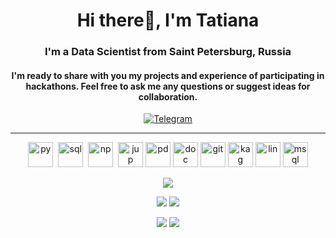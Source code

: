 <div id="header" align="center">
    <h1>Hi there👋, I'm Tatiana</h1>
    <h3>I'm a Data Scientist from Saint Petersburg, Russia</h3>
    <h4> I'm ready to share with you my projects and experience of participating in hackathons. 
    Feel free to ask me any questions or suggest ideas for collaboration.</h4>
<div>
<a href="https://t.me/tani_davydova">
    <img src="https://img.shields.io/badge/Telegram-blue?style=for-the-badge&logo=telegram&logoColor=white" alt="Telegram"/>
</a>

___

<div>
  <img src="https://cdn.jsdelivr.net/gh/devicons/devicon/icons/python/python-original.svg" title="py" alt="py"  width="40" height="40"/>&nbsp
  <img src="https://cdn.jsdelivr.net/gh/devicons/devicon/icons/postgresql/postgresql-original-wordmark.svg" title="sql" alt="sql" width="40" height="40"/>&nbsp
  <img src="https://cdn.jsdelivr.net/gh/devicons/devicon/icons/numpy/numpy-original.svg" title="np" alt="np" width="40" height="40"/>&nbsp
  <img src="https://cdn.jsdelivr.net/gh/devicons/devicon/icons/jupyter/jupyter-original-wordmark.svg" title="jup" alt="jup" width="40" height="40"/>
  <img src="https://cdn.jsdelivr.net/gh/devicons/devicon/icons/pandas/pandas-original-wordmark.svg" title="pd" alt="pd" width="40" height="40"/>
  <img src="https://cdn.jsdelivr.net/gh/devicons/devicon/icons/docker/docker-original.svg" title="doc" alt="doc" width="40" height="40"/>
  <img src="https://cdn.jsdelivr.net/gh/devicons/devicon/icons/gitlab/gitlab-original-wordmark.svg" title="git" alt="git" width="40" height="40"/>
  <img src="https://cdn.jsdelivr.net/gh/devicons/devicon/icons/kaggle/kaggle-original-wordmark.svg" title="kag" alt="kag" width="40" height="40"/>
  <img src="https://cdn.jsdelivr.net/gh/devicons/devicon/icons/linux/linux-original.svg" title="lin" alt="lin" width="40" height="40"/>
  <img src="https://cdn.jsdelivr.net/gh/devicons/devicon/icons/mysql/mysql-original-wordmark.svg" title="msql" alt="msql" width="40" height="40"/>          
</div>

![](https://github-profile-summary-cards.vercel.app/api/cards/profile-details?username=Tatiana-Davydova&theme=flag_india)

![](https://github-profile-summary-cards.vercel.app/api/cards/most-commit-language?username=Tatiana-Davydova&theme=flag_india)
![](https://github-profile-summary-cards.vercel.app/api/cards/repos-per-language?username=Tatiana-Davydova&theme=flag_india)

![](https://github-profile-summary-cards.vercel.app/api/cards/stats?username=Tatiana-Davydova&theme=flag_india)
![](https://github-profile-summary-cards.vercel.app/api/cards/productive-time?username=Tatiana-Davydova&theme=flag_india) 


<!--
**Tatiana-Davydova/Tatiana-Davydova** is a ✨ _special_ ✨ repository because its `README.md` (this file) appears on your GitHub profile.

Here are some ideas to get you started:

- 🔭 I’m currently working on ...
- 🌱 I’m currently learning ...
- 👯 I’m looking to collaborate on ...
- 🤔 I’m looking for help with ...
- 💬 Ask me about ...
- 📫 How to reach me: ...
- 😄 Pronouns: ...
- ⚡ Fun fact: ...
-->
